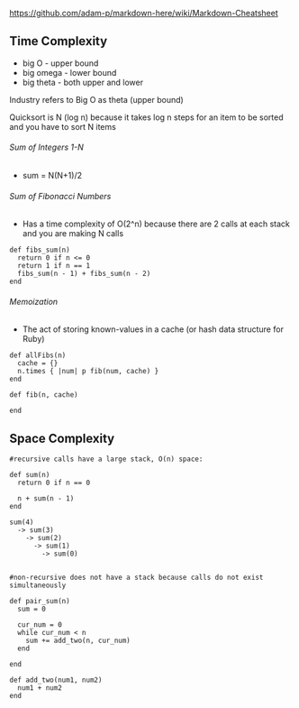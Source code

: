 https://github.com/adam-p/markdown-here/wiki/Markdown-Cheatsheet

## Time Complexity
* big O - upper bound
* big omega - lower bound
* big theta - both upper and lower

Industry refers to Big O as theta (upper bound)

Quicksort is N (log n) because it takes log n steps for an item to be sorted and you have to sort N items

###### Sum of Integers 1-N
* sum = N(N+1)/2

###### Sum of Fibonacci Numbers
* Has a time complexity of O(2^n) because there are 2 calls at each stack and you are making N calls

```
def fibs_sum(n)
  return 0 if n <= 0
  return 1 if n == 1
  fibs_sum(n - 1) + fibs_sum(n - 2)
end

```

###### Memoization
* The act of storing known-values in a cache (or hash data structure for Ruby)

```
def allFibs(n)
  cache = {}
  n.times { |num| p fib(num, cache) }
end

def fib(n, cache)

end
```


## Space Complexity

```
#recursive calls have a large stack, O(n) space:

def sum(n)
  return 0 if n == 0

  n + sum(n - 1)
end

sum(4)
  -> sum(3)
    -> sum(2)
      -> sum(1)
        -> sum(0)


#non-recursive does not have a stack because calls do not exist simultaneously

def pair_sum(n)
  sum = 0

  cur_num = 0
  while cur_num < n
    sum += add_two(n, cur_num)
  end

end

def add_two(num1, num2)
  num1 + num2
end


```
